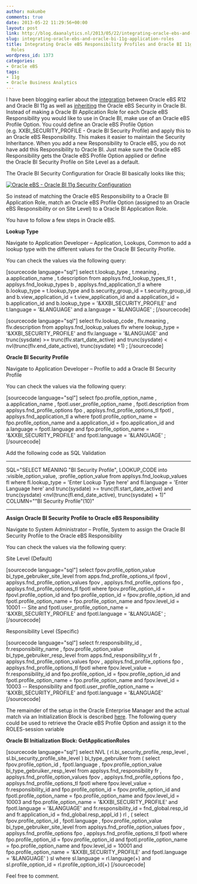 ```yaml
---
author: makumbe
comments: true
date: 2013-05-22 11:29:56+00:00
layout: post
link: http://blog.daanalytics.nl/2013/05/22/integrating-oracle-ebs-and-oracle-bi-11g-application-roles/
slug: integrating-oracle-ebs-and-oracle-bi-11g-application-roles
title: Integrating Oracle eBS Responsibility Profiles and Oracle BI 11g Application
  Roles
wordpress_id: 1373
categories:
- Oracle eBS
tags:
- 11g
- Oracle Business Analytics
---
```


I have been blogging earlier about the [integration](http://obibb.wordpress.com/2012/08/16/integrating-oracle-ebs-r12-and-oracle-bi-11g/) between Oracle eBS R12 and Oracle BI 11g as well as [inheriting](http://obibb.wordpress.com/2012/10/18/setup-oracle-bia-7963-data-security/) the Oracle eBS Security in Oracle BI. Instead of making a Oracle BI Application Role for each Oracle eBS Responsibility you would like to use in Oracle BI, make use of an Oracle eBS Profile Option. You could define an Oracle eBS Profile Option (e.g. XXBI_SECURITY_PROFILE - Oracle BI Security Profile) and apply this to an Oracle eBS Responsibility. This makes it easier to maintain the Security Inheritance. When you add a new Responsibility to Oracle eBS, you do not have add this Responsibility to Oracle BI. Just make sure the Oracle eBS Responsibility gets the Oracle eBS Profile Option applied or define the Oracle BI Security Profile on Site Level as a default.

The Oracle BI Security Configuration for Oracle BI basically looks like this;

[](http://obibb.files.wordpress.com/2013/05/oracle-ebs-oracle-bi-11g-security-configuration.png)[![Oracle eBS - Oracle BI 11g Security Configuration](http://obibb.files.wordpress.com/2013/05/oracle-ebs-oracle-bi-11g-security-configuration.png?w=300)](http://obibb.files.wordpress.com/2013/05/oracle-ebs-oracle-bi-11g-security-configuration.png)



So instead of matching the Oracle eBS Responsibility to a Oracle BI Application Role, match an Oracle eBS Profile Option (assigned to an Oracle eBS Responsibility or on Site Level) to a Oracle BI Application Role.

You have to follow a few steps in Oracle eBS.

**Lookup Type**

Navigate to Application Developer – Application, Lookups, Common to add a lookup type with the different values for the Oracle BI Security Profile.

You can check the values via the following query:

[sourcecode language="sql"]
select t.lookup_type
 , t.meaning
 , a.application_name
 , t.description
 from applsys.fnd_lookup_types_tl t
 , applsys.fnd_lookup_types b
 , applsys.fnd_application_tl a
 where b.lookup_type = t.lookup_type
 and b.security_group_id = t.security_group_id
 and b.view_application_id = t.view_application_id
 and a.application_id = b.application_id
 and b.lookup_type = '&XXBI_SECURITY_PROFILE'
 and t.language = '&LANGUAGE'
 and a.language = '&LANGUAGE'
;
[/sourcecode]

[sourcecode language="sql"]
select flv.lookup_code
, flv.meaning
, flv.description
from applsys.fnd_lookup_values flv
where lookup_type = '&XXBI_SECURITY_PROFILE'
and flv.language = '&LANGUAGE'
and trunc(sysdate) >= trunc(flv.start_date_active)
and trunc(sysdate) < nvl(trunc(flv.end_date_active), trunc(sysdate) +1)
;
[/sourcecode]

**Oracle BI Security Profile**

Navigate to Application Developer – Profile to add a Oracle BI Security Profile

You can check the values via the following query:

[sourcecode language="sql"]
select fpo.profile_option_name
, a.application_name
, fpotl.user_profile_option_name
, fpotl.description
from applsys.fnd_profile_options fpo
 , applsys.fnd_profile_options_tl fpotl
 , applsys.fnd_application_tl a
where fpotl.profile_option_name = fpo.profile_option_name
 and a.application_id = fpo.application_id
 and a.language = fpotl.language
 and fpo.profile_option_name = '&XXBI_SECURITY_PROFILE'
 and fpotl.language = '&LANGUAGE'
;
[/sourcecode]

Add the following code as SQL Validation

******

SQL="SELECT MEANING \"BI Security Profile\", LOOKUP_CODE
into :visible_option_value,
:profile_option_value
from applsys.fnd_lookup_values fl
where fl.lookup_type = 'Enter Lookup Type here'
and fl.language = 'Enter Language here'
and trunc(sysdate) >= trunc(fl.start_date_active)
and trunc(sysdate) <nvl(trunc(fl.end_date_active), trunc(sysdate) + 1)"
COLUMN="\"BI Security Profile\"(10)"

******

**Assign Oracle BI Security Profile to Oracle eBS Responsibility**

Navigate to System Administrator – Profile, System to assign the Oracle BI Security Profile to the Oracle eBS Responsibility

You can check the values via the following query:

Site Level (Default)

[sourcecode language="sql"]
select fpov.profile_option_value bi_type_gebruiker_site_level
 from apps.fnd_profile_options_vl fpovl
 , applsys.fnd_profile_option_values fpov
 , applsys.fnd_profile_options fpo
 , applsys.fnd_profile_options_tl fpotl
 where fpov.profile_option_id = fpovl.profile_option_id
 and fpo.profile_option_id = fpov.profile_option_id
 and fpotl.profile_option_name = fpo.profile_option_name
 and fpov.level_id = 10001 -- Site
 and fpotl.user_profile_option_name = '&XXBI_SECURITY_PROFILE'
 and fpotl.language = '&LANGUAGE'
;
[/sourcecode]



Responsibility Level (Specific)

[sourcecode language="sql"]
select fr.responsibility_id
 , fr.responsibility_name
 , fpov.profile_option_value bi_type_gebruiker_resp_level
 from apps.fnd_responsibility_vl fr
 , applsys.fnd_profile_option_values fpov
 , applsys.fnd_profile_options fpo
 , applsys.fnd_profile_options_tl fpotl
 where fpov.level_value = fr.responsibility_id
 and fpo.profile_option_id = fpov.profile_option_id
 and fpotl.profile_option_name = fpo.profile_option_name
 and fpov.level_id = 10003 -- Responsibility
 and fpotl.user_profile_option_name = '&XXBI_SECURITY_PROFILE'
 and fpotl.language = '&LANGUAGE'
[/sourcecode]

The remainder of the setup in the Oracle Enterprise Manager and the actual match via an Initialization Block is described [here](http://obibb.wordpress.com/2012/10/18/setup-oracle-bia-7963-data-security/). The following query could be used to retrieve the Oracle eBS Profile Option and assign it to the ROLES-session variable

**Oracle BI Initialization Block: GetApplicationRoles**

[sourcecode language="sql"]
select NVL ( rl.bi_security_profile_resp_level
 , sl.bi_security_profile_site_level ) bi_type_gebruiker
 from ( select fpov.profile_option_id
 , fpotl.language
 , fpov.profile_option_value
 bi_type_gebruiker_resp_level
 from applsys.fnd_responsibility fr
 , applsys.fnd_profile_option_values fpov
 , applsys.fnd_profile_options fpo
 , applsys.fnd_profile_options_tl fpotl
 where fpov.level_value = fr.responsibility_id
 and fpo.profile_option_id = fpov.profile_option_id
 and fpotl.profile_option_name = fpo.profile_option_name
 and fpov.level_id = 10003
 and fpo.profile_option_name = '&XXBI_SECURITY_PROFILE'
 and fpotl.language = '&LANGUAGE'
 and fr.responsibility_id = fnd_global.resp_id
 and fr.application_id = fnd_global.resp_appl_id
 ) rl
 , ( select fpov.profile_option_id
 , fpotl.language
 , fpov.profile_option_value
 bi_type_gebruiker_site_level
 from applsys.fnd_profile_option_values fpov
 , applsys.fnd_profile_options fpo
 , applsys.fnd_profile_options_tl fpotl
 where fpo.profile_option_id = fpov.profile_option_id
 and fpotl.profile_option_name = fpo.profile_option_name
 and fpov.level_id = 10001
 and fpo.profile_option_name = '&XXBI_SECURITY_PROFILE'
 and fpotl.language = '&LANGUAGE' ) sl
 where sl.language = rl.language(+)
 and sl.profile_option_id = rl.profile_option_id(+)
[/sourcecode]

Feel free to comment.
